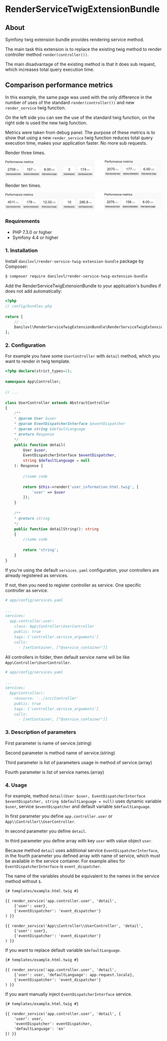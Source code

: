 # RenderServiceTwigExtensionBundle #

## About ##

Symfony twig extension bundle provides rendering service method.

The main task this extension is to replace the existing twig method to render controller method `render(controller())`. 

The main disadvantage of the existing method is that it does sub request, which increases total query execution time.

## Comparison performance metrics ##

In this example, the same page was used with the only difference in the number of uses of the standard `render(controller())` and new `render_service` twig function.

On the left side you can see the use of the standard twig function, on the right side is used the new twig function.

Metrics were taken from debug panel. The purpose of these metrics is to show that using a new `render_service` 
twig function reduces total query execution time, makes your application faster. No more sub requests.

Render three times.

![Alt text](/pic/example-1.png?raw=true "First example")

Render ten times.

![Alt text](/pic/example-2.png?raw=true "Second example")

### Requirements 

  * PHP 7.3.0 or higher
  * Symfony 4.4 or higher

### 1. Installation

Install `danilovl/render-service-twig-extension-bundle` package by Composer:
 
``` bash
$ composer require danilovl/render-service-twig-extension-bundle
```
Add the RenderServiceTwigExtensionBundle to your application's bundles if does not add automatically:

``` php
<?php
// config/bundles.php

return [
    // ...
    Danilovl\RenderServiceTwigExtensionBundle\RenderServiceTwigExtensionBundle::class => ['all' => true]
];
```

### 2. Configuration
 
For example you have some `UserController` with `detail` method, which you want to render in twig template.
 
```php
<?php declare(strict_types=1);

namespace App\Controller;

// ...

class UserController extends AbstractController
{
    /**
    * @param User $user
    * @param EventDispatcherInterface $eventDispatcher
    * @param string $defaultLanguage
    * @return Response
    */
    public function detail(
        User $user,
        EventDispatcherInterface $eventDispatcher,
        string $defaultLanguage = null
    ): Response {
       
        //some code

        return $this->render('user_information.html.twig', [
            'user' => $user
        ]);
    }   

    /**
    * @return string
    */
    public function detailString(): string 
    {
        //some code

        return 'string';
    }
}
```

If you're using the default `services.yaml` configuration, your controllers are already registered as services.

If not, then you need to register controller as service. One specific controller as service.

```yaml
# app/config/services.yaml

...
services:
  app.controller.user:
    class: App\Controller\UserController
    public: true
    tags: ['controller.service_arguments']
    calls:
      - [setContainer, ["@service_container"]]
```

All controllers in folder, then default service name will be like `App\Controller\UserController`.

```yaml
# app/config/services.yaml

...
services:
  App\Controller\:
    resource: '../src/Controller'
    public: true
    tags: ['controller.service_arguments']
    calls:
      - [setContainer, ["@service_container"]]
```
 
### 3. Description of parameters
       	
First parameter is name of service.(string)

Second parameter is method name of service.(string)

Third parameter is list of parameters usage in method of service.(array)

Fourth parameter is list of service names.(array)

### 4. Usage 

For example, method `detail(User $user, EventDispatcherInterface $eventDispatcher, string $defaultLanguage = null)` uses dynamic variable `$user`, 
service `$eventDispatcher` and default variable `$defaultLanguage`.

In first parameter you define `app.controller.user` or `App\\Controller\\UserController`. 

In second parameter you define `detail`.

In third parameter you define array with key `user` with value object `user`.

Because method `detail` uses additional service `EventDispatcherInterface`, in the fourth parameter 
you defined array with name of service, which must be available in the service container. 
For example allies for `EventDispatcherInterface` is `event_dispatcher`.
 
The name of the variables should be equivalent to the names in the service method without `$`.
  
```twig
{# templates/example.html.twig #}

{{ render_service('app.controller.user', 'detail', 
    {'user': user}, 
    {'eventDispatcher': 'event_dispatcher'}
) }}
 
{{ render_service('App\\Controller\\UserController', 'detail', 
    {'user': user}, 
    {'eventDispatcher': 'event_dispatcher'}
) }}
```

If you want to replace default variable `$defaultLanguage`.

```twig
{# templates/example.html.twig #}

{{ render_service('app.controller.user', 'detail', 
    {'user': user, 'defaultLanguage': app.request.locale}, 
    {'eventDispatcher': 'event_dispatcher'}
) }}
```

If you want manually inject `EventDispatcherInterface` service. 

```twig
{# templates/example.html.twig #}

{{ render_service('app.controller.user', 'detail', {
    'user': user, 
    'eventDispatcher': eventDispatcher,
    'defaultLanguage': 'en'
}) }}
```
